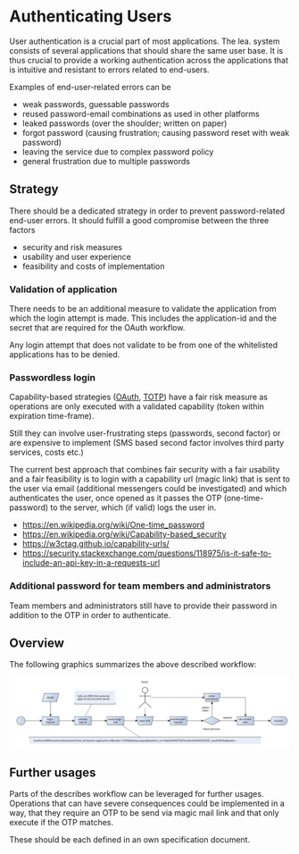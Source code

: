# Authenticating Users

User authentication is a crucial part of most applications.
The lea. system consists of several applications that should share the same user base. 
It is thus crucial to provide a working authentication across the applications that is intuitive and resistant 
to errors related to end-users.

Examples of end-user-related errors can be

- weak passwords, guessable passwords
- reused password-email combinations as used in other platforms
- leaked passwords (over the shoulder; written on paper)
- forgot password (causing frustration; causing password reset with weak password)
- leaving the service due to complex password policy
- general frustration due to multiple passwords

## Strategy

There should be a dedicated strategy in order to prevent password-related end-user errors.
It should fulfill a good compromise between the three factors

- security and risk measures
- usability and user experience
- feasibility and costs of implementation

### Validation of application

There needs to be an additional measure to validate the application from which the login attempt is made.
This includes the application-id and the secret that are required for the OAuth workflow.

Any login attempt that does not validate to be from one of the whitelisted applications
has to be denied.

### Passwordless login

Capability-based strategies ([OAuth](https://en.wikipedia.org/wiki/OAuth), [TOTP](https://en.wikipedia.org/wiki/Time-based_One-time_Password_algorithm)) have a fair risk measure as operations are only executed with a validated 
capability (token within expiration time-frame).

Still they can involve user-frustrating steps (passwords, second factor) or are expensive to implement (SMS based second
factor involves third party services, costs etc.)

The current best approach that combines fair security with a fair usability and a fair feasibility is to login
with a capability url (magic link) that is sent to the user via email (additional messengers could be investigated) and
which authenticates the user, once opened as it passes the OTP (one-time-password) to the server, which (if valid) logs
the user in.

- https://en.wikipedia.org/wiki/One-time_password
- https://en.wikipedia.org/wiki/Capability-based_security
- https://w3ctag.github.io/capability-urls/
- https://security.stackexchange.com/questions/118975/is-it-safe-to-include-an-api-key-in-a-requests-url

### Additional password for team members and administrators

Team members and administrators still have to provide their password in addition to the OTP in order
to authenticate.

## Overview

The following graphics summarizes the above described workflow:

![overview authenticaiton workflow](./authentication.svg)

## Further usages

Parts of the describes workflow can be leveraged for further usages. 
Operations that can have severe consequences could be implemented in a way, that they require an OTP to be send
via magic mail link and that only execute if the OTP matches.

These should be each defined in an own specification document. 
